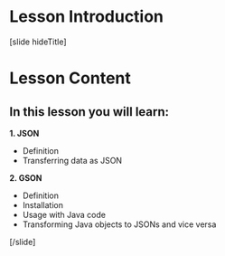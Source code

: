 # Lesson Introduction
[slide hideTitle]

# Lesson Content

## In this lesson you will learn:

**1. JSON**
  - Definition
  - Transferring data as JSON

**2. GSON**
  - Definition
  - Installation
  - Usage with Java code
  - Transforming Java objects to JSONs and vice versa


[/slide]
